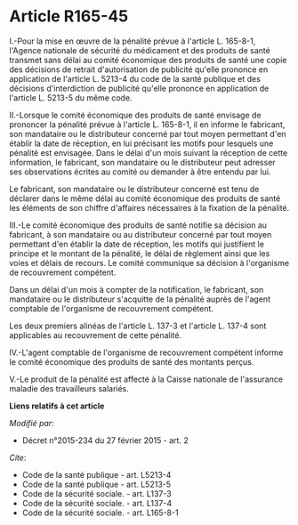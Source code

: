 # Article R165-45

I.-Pour la mise en œuvre de la pénalité prévue à l'article L. 165-8-1, l'Agence nationale de sécurité du médicament et des
produits de santé transmet sans délai au comité économique des produits de santé une copie des décisions de retrait
d'autorisation de publicité qu'elle prononce en application de l'article L. 5213-4 du code de la santé publique et des
décisions d'interdiction de publicité qu'elle prononce en application de l'article L. 5213-5 du même code. 

II.-Lorsque le comité économique des produits de santé envisage de prononcer la pénalité prévue à l'article L. 165-8-1, il en
informe le fabricant, son mandataire ou le distributeur concerné par tout moyen permettant d'en établir la date de réception,
en lui précisant les motifs pour lesquels une pénalité est envisagée. Dans le délai d'un mois suivant la réception de cette
information, le fabricant, son mandataire ou le distributeur peut adresser ses observations écrites au comité ou demander à
être entendu par lui. 

Le fabricant, son mandataire ou le distributeur concerné est tenu de déclarer dans le même délai au comité économique des
produits de santé les éléments de son chiffre d'affaires nécessaires à la fixation de la pénalité. 

III.-Le comité économique des produits de santé notifie sa décision au fabricant, à son mandataire ou au distributeur
concerné par tout moyen permettant d'en établir la date de réception, les motifs qui justifient le principe et le montant de
la pénalité, le délai de règlement ainsi que les voies et délais de recours. Le comité communique sa décision à l'organisme
de recouvrement compétent. 

Dans un délai d'un mois à compter de la notification, le fabricant, son mandataire ou le distributeur s'acquitte de la
pénalité auprès de l'agent comptable de l'organisme de recouvrement compétent. 

Les deux premiers alinéas de l'article L. 137-3 et l'article L. 137-4 sont applicables au recouvrement de cette pénalité. 

IV.-L'agent comptable de l'organisme de recouvrement compétent informe le comité économique des produits de santé des
montants perçus. 

V.-Le produit de la pénalité est affecté à la Caisse nationale de l'assurance maladie des travailleurs salariés.

**Liens relatifs à cet article**

_Modifié par_:

  - Décret n°2015-234 du 27 février 2015 - art. 2

_Cite_:

  - Code de la santé publique - art. L5213-4
  - Code de la santé publique - art. L5213-5
  - Code de la sécurité sociale. - art. L137-3
  - Code de la sécurité sociale. - art. L137-4
  - Code de la sécurité sociale. - art. L165-8-1
